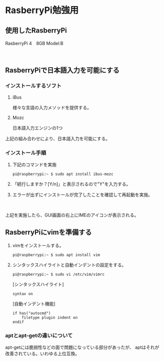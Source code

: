# RasberryPi勉強用

## 使用したRasberryPi

RasberryPi 4　8GB Model:B

<br/>

## RasberryPiで日本語入力を可能にする

### インストールするソフト

1. iBus

    様々な言語の入力メソッドを提供する。

2. Mozc

   日本語入力エンジンの1つ

上記の組み合わせにより、日本語入力を可能にする。

### インストール手順

1. 下記のコマンドを実施

   ~~~
   pi@raspberrypi:~ $ sudo apt install ibus-mozc
   ~~~

2. 「続行しますか？[Y/n]」と表示されるので"Y"を入力する。

3. エラーが出ずにインストールが完了したことを確認して再起動を実施。

    <br/>

上記を実施したら、GUI画面の右上にIMEのアイコンが表示される。

## 

## RasberryPiにvimを準備する

1. vimをインストールする。

    ~~~
    pi@raspberrypi:~ $ sudo apt install vim
    ~~~

2. シンタックスハイライトと自動インデントの設定をする。

    ~~~
    pi@raspberrypi:~ $ sudo vi /etc/vim/vimrc
    ~~~

    [シンタックスハイライト]

    ~~~
    syntax on
    ~~~

    [自動インデント機能]

    ~~~
    if has("autocmd")
        filetype plugin indent on
    endif
    ~~~

### aptとapt-getの違いについて

apt-getには脆弱性などの面で問題になっている部分があったが、
aptはそれが改善されている。いわゆる上位互換。